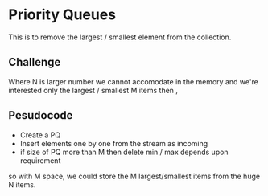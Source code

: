 Priority Queues
=

This is to remove the largest / smallest element from the collection.

Challenge
-

Where N is larger number we cannot accomodate in the memory and we're interested only the largest / smallest M items then ,

 Pesudocode
 -
  * Create a PQ
  * Insert elements one by one from the stream as incoming
  * if size of PQ more than M then delete min / max depends upon requirement

so with M space, we could store the M largest/smallest items from the huge N items.





